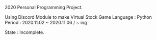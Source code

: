 2020 Personal Programming Project.

Using Discord Module to make Virtual Stock Game
Language : Python
Period : 2020.11.02 ~ 2020.11.06 / ~ ing

State : Incomplete.
